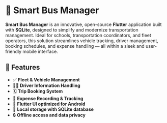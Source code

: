 # 🚌 Smart Bus Manager

**Smart Bus Manager** is an innovative, open-source **Flutter** application built with **SQLite**, designed to simplify and modernize transportation management. Ideal for schools, transportation coordinators, and fleet operators, this solution streamlines vehicle tracking, driver management, booking schedules, and expense handling — all within a sleek and user-friendly mobile interface.


## 🚀 Features

- ✅ **Fleet & Vehicle Management**
- 👨‍✈️ **Driver Information Handling**
- 🗓️ **Trip Booking System**
- 💸 **Expense Recording & Tracking**
- 📱 **Flutter UI optimized for Android**
- 💾 **Local storage with SQLite database**
- 🔒 **Offline access and data privacy**
